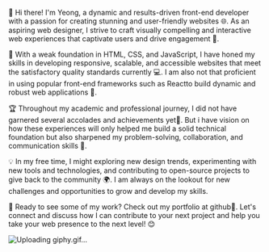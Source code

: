 
👋 Hi there! I'm Yeong, a dynamic and results-driven front-end developer with a passion for creating stunning and user-friendly websites 🌐. As an aspiring web designer, I strive to craft visually compelling and interactive web experiences that captivate users and drive engagement 🎨.

🚀 With a weak foundation in HTML, CSS, and JavaScript, I have honed my skills in developing responsive, scalable, and accessible websites that meet the satisfactory quality standards currently 💻. I am also not that proficient in using popular front-end frameworks such as Reactto build dynamic and robust web applications 🌟.

🏆 Throughout my academic and professional journey, I did not have garnered several accolades and achievements yet🏅. But i have vision on how these experiences will only helped me build a solid technical foundation but also sharpened my problem-solving, collaboration, and communication skills 🤝.

💡 In my free time, I might exploring new design trends, experimenting with new tools and technologies, and contributing to open-source projects to give back to the community 🌍. I am always on the lookout for new challenges and opportunities to grow and develop my skills.

👀 Ready to see some of my work? Check out my portfolio at github📎. Let's connect and discuss how I can contribute to your next project and help you take your web presence to the next level! 😊


![Uploading giphy.gif…]()
